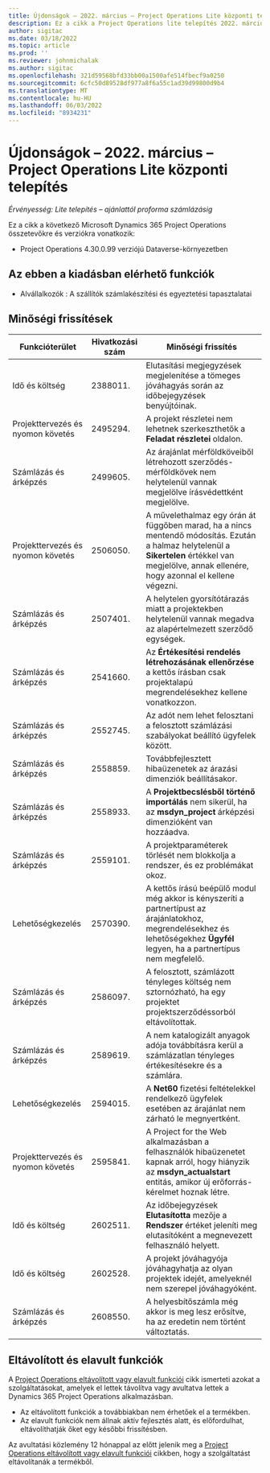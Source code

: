 ```yaml
---
title: Újdonságok – 2022. március – Project Operations Lite központi telepítés
description: Ez a cikk a Project Operations lite telepítés 2022. márciusi kiadásában elérhető minőségi frissítésekkel kapcsolatban nyújt tájékoztatást.
author: sigitac
ms.date: 03/18/2022
ms.topic: article
ms.prod: ''
ms.reviewer: johnmichalak
ms.author: sigitac
ms.openlocfilehash: 321d59568bfd33bb00a1500afe514fbecf9a0250
ms.sourcegitcommit: 6cfc50d89528df977a8f6a55c1ad39d99800d9b4
ms.translationtype: MT
ms.contentlocale: hu-HU
ms.lasthandoff: 06/03/2022
ms.locfileid: "8934231"
---
```

# <a name="whats-new-march-2022---project-operations-lite-deployment"></a>Újdonságok – 2022. március – Project Operations Lite központi telepítés

_Érvényesség: Lite telepítés – ajánlattól proforma számlázásig_

Ez a cikk a következő Microsoft Dynamics 365 Project Operations összetevőkre és verziókra vonatkozik:

- Project Operations 4.30.0.99 verziójú Dataverse-környezetben

## <a name="features-included-in-this-release"></a>Az ebben a kiadásban elérhető funkciók

- Alvállalkozók : A szállítók számlakészítési és egyeztetési tapasztalatai

## <a name="quality-updates"></a>Minőségi frissítések

| Funkcióterület | Hivatkozási szám | Minőségi frissítés |
| --- | --- | --- |
| Idő és költség | 2388011. | Elutasítási megjegyzések megjelenítése a tömeges jóváhagyás során az időbejegyzések benyújtóinak. |
| Projekttervezés és nyomon követés | 2495294. | A projekt részletei nem lehetnek szerkeszthetők a **Feladat részletei** oldalon. |
| Számlázás és árképzés | 2499605. | Az árajánlat mérföldköveiből létrehozott szerződés-mérföldkövek nem helytelenül vannak megjelölve írásvédettként megjelölve. |
| Projekttervezés és nyomon követés | 2506050. | A művelethalmaz egy órán át függőben marad, ha a nincs mentendő módosítás. Ezután a halmaz helytelenül a **Sikertelen** értékkel van megjelölve, annak ellenére, hogy azonnal el kellene végezni. |
| Számlázás és árképzés | 2507401. | A helytelen gyorsítótárazás miatt a projektekben helytelenül vannak megadva az alapértelmezett szerződő egységek. |
| Számlázás és árképzés | 2541660. | Az **Értékesítési rendelés létrehozásának ellenőrzése** a kettős írásban csak projektalapú megrendelésekhez kellene vonatkozzon. |
| Számlázás és árképzés | 2552745. | Az adót nem lehet felosztani a felosztott számlázási szabályokat beállító ügyfelek között. |
| Számlázás és árképzés | 2558859. | Továbbfejlesztett hibaüzenetek az árazási dimenziók beállításakor. |
| Számlázás és árképzés | 2558933. | A **Projektbecslésből történő importálás** nem sikerül, ha az **msdyn\_project** árképzési dimenzióként van hozzáadva. |
| Számlázás és árképzés | 2559101. | A projektparaméterek törlését nem blokkolja a rendszer, és ez problémákat okoz. |
|   Lehetőségkezelés | 2570390. | A kettős írású beépülő modul még akkor is kényszeríti a partnertípust az árajánlatokhoz, megrendelésekhez és lehetőségekhez **Ügyfél** legyen, ha a partnertípus nem megfelelő. |
| Számlázás és árképzés | 2586097. | A felosztott, számlázott tényleges költség nem sztornózható, ha egy projektet projektszerződéssorból eltávolítottak. |
| Számlázás és árképzés | 2589619. | A nem katalogizált anyagok adója továbbításra kerül a számlázatlan tényleges értékesítésekre és a számlára. |
|   Lehetőségkezelés | 2594015. | A **Net60** fizetési feltételekkel rendelkező ügyfelek esetében az árajánlat nem zárható le megnyertként. |
| Projekttervezés és nyomon követés | 2595841. | A Project for the Web alkalmazásban a felhasználók hibaüzenetet kapnak arról, hogy hiányzik az **msdyn\_actualstart** entitás, amikor új erőforrás-kérelmet hoznak létre. |
| Idő és költség | 2602511. | Az időbejegyzések **Elutasította** mezője a **Rendszer** értéket jeleníti meg elutasítóként a megnevezett felhasználó helyett. |
| Idő és költség | 2602528. | A projekt jóváhagyója jóváhagyhatja az olyan projektek idejét, amelyeknél nem szerepel jóváhagyóként. |
| Számlázás és árképzés | 2608550. | A helyesbítőszámla még akkor is meg lesz erősítve, ha az eredetin nem történt változtatás. |

## <a name="removed-and-deprecated-features"></a>Eltávolított és elavult funkciók

A [Project Operations eltávolított vagy elavult funkciói](../../whats-new/removed-depreciated-features-project.md) cikk ismerteti azokat a szolgáltatásokat, amelyek el lettek távolítva vagy avultatva lettek a Dynamics 365 Project Operations alkalmazásban.

- Az eltávolított funkciók a továbbiakban nem érhetőek el a termékben.
- Az elavult funkciók nem állnak aktív fejlesztés alatt, és előfordulhat, eltávolíthatják őket egy későbbi frissítésben.

Az avultatási közlemény 12 hónappal az előtt jelenik meg a [Project Operations eltávolított vagy elavult funkciói](../../whats-new/removed-depreciated-features-project.md) cikkben, hogy a szolgáltatást eltávolítanák a termékből.
